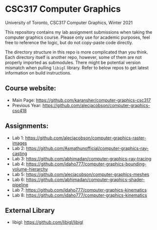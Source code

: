 # CSC317 Computer Graphics

University of Toronto, CSC317 Computer Graphics, Winter 2021

This repository contains my lab assignment submissions when taking the computer graphics course. Please only use for academic purposes, feel free to reference the logic, but do not copy-paste code directly. 

The directory structure in this repo is more complicated than you think. Each directory itself is another repo, however, some of them are not properly imported as submodules. There might be potential version mismatch when pulling
`libigl` library. Refer to below repos to get latest information on build instructions. 

## Course website:

- Main Page: https://github.com/karansher/computer-graphics-csc317
- Previous Year: https://github.com/alecjacobson/computer-graphics-csc418

## Assignments: 

- Lab 1: https://github.com/alecjacobson/computer-graphics-raster-images
- Lab 2: https://github.com/Asmathunofficial/computer-graphics-ray-casting
- Lab 3: https://github.com/abhimadan/computer-graphics-ray-tracing
- Lab 4: https://github.com/idaho777/computer-graphics-bounding-volume-hierarchy
- Lab 5: https://github.com/alecjacobson/computer-graphics-meshes
- Lab 6: https://github.com/abhimadan/computer-graphics-shader-pipeline
- Lab 7: https://github.com/idaho777/computer-graphics-kinematics
- Lab 8: https://github.com/idaho777/computer-graphics-kinematics

## External Library

- libigl: https://github.com/libigl/libigl
